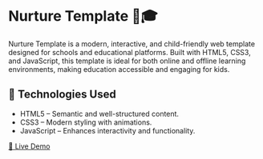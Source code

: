 # Nurture Template 🌱🎓

Nurture Template is a modern, interactive, and child-friendly web template designed for schools and educational platforms. Built with HTML5, CSS3, and JavaScript, this template is ideal for both online and offline learning environments, making education accessible and engaging for kids.

## 🚀 Technologies Used
* HTML5 – Semantic and well-structured content.
* CSS3 – Modern styling with animations.
* JavaScript – Enhances interactivity and functionality.

[📌 Live Demo](https://yasminzin.github.io/nurture-template/)
